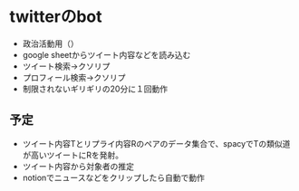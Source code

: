 # twitterのbot
- 政治活動用（）
- google sheetからツイート内容などを読み込む
- ツイート検索→クソリプ
- プロフィール検索→クソリプ
- 制限されないギリギリの20分に１回動作

## 予定 

- ツイート内容Tとリプライ内容Rのペアのデータ集合で、spacyでTの類似道が高いツイートにRを発射。
- ツイート内容から対象者の推定
- notionでニュースなどをクリップしたら自動で動作


